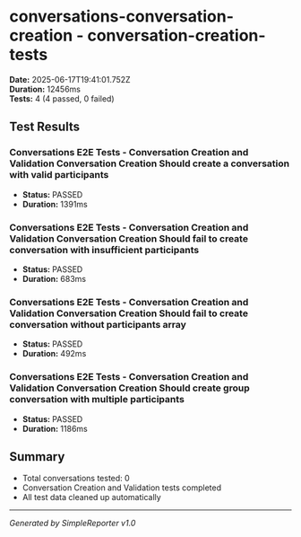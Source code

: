 # conversations-conversation-creation - conversation-creation-tests

**Date:** 2025-06-17T19:41:01.752Z  
**Duration:** 12456ms  
**Tests:** 4 (4 passed, 0 failed)

## Test Results


### Conversations E2E Tests - Conversation Creation and Validation Conversation Creation Should create a conversation with valid participants
- **Status:** PASSED
- **Duration:** 1391ms



### Conversations E2E Tests - Conversation Creation and Validation Conversation Creation Should fail to create conversation with insufficient participants
- **Status:** PASSED
- **Duration:** 683ms



### Conversations E2E Tests - Conversation Creation and Validation Conversation Creation Should fail to create conversation without participants array
- **Status:** PASSED
- **Duration:** 492ms



### Conversations E2E Tests - Conversation Creation and Validation Conversation Creation Should create group conversation with multiple participants
- **Status:** PASSED
- **Duration:** 1186ms



## Summary

- Total conversations tested: 0
- Conversation Creation and Validation tests completed
- All test data cleaned up automatically

---
*Generated by SimpleReporter v1.0*

